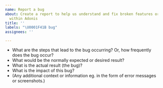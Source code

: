 ```yaml
---
name: Report a bug
about: Create a report to help us understand and fix broken features or functionality
  within Adonis
title: ''
labels: "\U0001F41B bug"
assignees: ''

---
```


- What are the steps that lead to the bug occurring? Or, how frequently does the bug occur?
- What would be the normally expected or desired result?
- What is the actual result (the bug)?
- What is the impact of this bug?
- (Any additional context or information eg. in the form of error messages or screenshots.)
